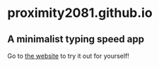 # proximity2081.github.io

## A minimalist typing speed app
Go to [the website](proximity2081.github.io) to try it out for yourself!
